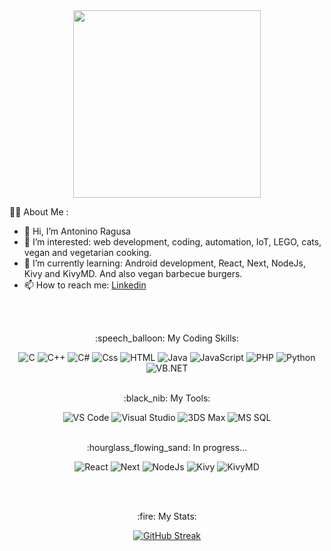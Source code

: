 <div id="header" align="center">
  <img
    src="https://media3.giphy.com/media/v1.Y2lkPTc5MGI3NjExaXUwZ3VhNDlrbWhuaWQxdzlmN2hpYWJ0Z2s0NzJnb2p0b25hZTRjZSZlcD12MV9pbnRlcm5hbF9naWZfYnlfaWQmY3Q9cw/fo0HtwcJzNUcOlRdFc/giphy.gif" width="300" />
</div>

:man_technologist: About Me :

- 👋 Hi, I’m Antonino Ragusa
- 👀 I’m interested: web development, coding, automation, IoT, LEGO, cats, vegan and vegetarian cooking.
- 🌱 I’m currently learning: Android development, React, Next, NodeJs, Kivy and KivyMD. And also vegan barbecue burgers.
- 📫 How to reach me: <a href="https://www.linkedin.com/in/antonino-ragusa-981a07189/" title="Linkedin">Linkedin</a> 

<br />
<br />

<div id="badges" align="center">
  <p>:speech_balloon: My Coding Skills:</p>
  <img alt="C" src="https://img.shields.io/badge/C-A8B9CC?logo=c&logoColor=white&style=for-the-badge" />
  <img alt="C++" src="https://img.shields.io/badge/C++-00599C?logo=cplusplus&logoColor=white&style=for-the-badge" />
  <img alt="C#" src="https://img.shields.io/badge/C%23-68217A?logo=csharp&logoColor=white&style=for-the-badge" />
  <img alt="Css" src="https://img.shields.io/badge/CSS3-1572B6?logo=css3&logoColor=white&style=for-the-badge" />  
  <img alt="HTML" src="https://img.shields.io/badge/HTML5-E34F26?logo=html5&logoColor=white&style=for-the-badge" />
  <img alt="Java" src="https://img.shields.io/badge/Java-007396?logo=java&logoColor=white&style=for-the-badge" />
  <img alt="JavaScript" src="https://img.shields.io/badge/JavaScript-F7DF1E?logo=javascript&logoColor=white&style=for-the-badge" />
  <img alt="PHP" src="https://img.shields.io/badge/PHP-4F5D95?logo=php&logoColor=white&style=for-the-badge" />
  <img alt="Python" src="https://img.shields.io/badge/Python-3776AB?logo=python&logoColor=white&style=for-the-badge" />
  <img alt="VB.NET" src="https://img.shields.io/badge/VB.NET-F7960A?logo=visualbasic&logoColor=white&style=for-the-badge" />
</div>

<br />

<div id="badges" align="center">
  <p>:black_nib: My Tools:</p>
  <img alt="VS Code" src="https://img.shields.io/badge/VS Code-31a8ff?logo=visualstudiocode&logoColor=white&style=for-the-badge" />
  <img alt="Visual Studio" src="https://img.shields.io/badge/VS-5C2D91?logo=visualstudio&logoColor=white&style=for-the-badge" />
  <img alt="3DS Max" src="https://img.shields.io/badge/3DSmax-000?logo=autodesk&logoColor=white&style=for-the-badge" />
  <img alt="MS SQL" src="https://img.shields.io/badge/MS SQL-CC2927?logo=Microsoft SQL Server&logoColor=white&style=for-the-badge" />
</div>

<br />

 <div id="badges-progress" align="center">
   <p>:hourglass_flowing_sand: In progress...</p>
   <img alt="React" src="https://img.shields.io/badge/React.js-61DAFB?logo=react&logoColor=white&style=for-the-badge" />
   <img alt="Next" src="https://img.shields.io/badge/Next.js-000000?logo=react&logoColor=white&style=for-the-badge" />
   <img alt="NodeJs" src="https://img.shields.io/badge/Node.js-339933?logo=node.js&logoColor=white&style=for-the-badge" />
   <img alt="Kivy" src="https://img.shields.io/badge/Kivy-339933?logo=kivy&logoColor=white&style=for-the-badge" />
   <img alt="KivyMD" src="https://img.shields.io/badge/KivyMD-339933?logo=kivymd&logoColor=white&style=for-the-badge" />
 </div>

<br /><br />

<div id="Stats" align="center">
  <p>:fire: My Stats:</p>
 <a href="https://git.io/streak-stats"><img src="http://github-readme-streak-stats.herokuapp.com?user=NinoNonoNano&theme=shades-of-purple" alt="GitHub Streak" /></a>
</div>

<br />

<div id="Counter" align="center">
  <img src="https://komarev.com/ghpvc/?username=ValScal&style=plastic&color=blueviolet" alt=""/>
</div>


<!---
ValScal/ValScal is a ✨ special ✨ repository because its `README.md` (this file) appears on your GitHub profile.
You can click the Preview link to take a look at your changes.
--->
